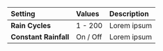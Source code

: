 | Setting               | Values          | Description |
| :-------------------- | :-------------- | :---------- |
| **Rain Cycles**       | 1 - 200         | Lorem ipsum |
| **Constant Rainfall** | On / Off | Lorem ipsum |
